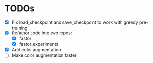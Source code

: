# TODOs
+ [x] Fix load_checkpoint and save_checkpoint to work with greedy pre-training
+ [x] Refactor code into two repos:
  + [x] fastor
  + [x] fastor_experiments
+ [x] Add color augmentation
+ [ ] Make color augmentation faster
